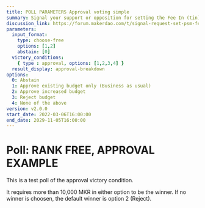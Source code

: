 ```yaml
---
title: POLL PARAMETERS Approval voting simple
summary: Signal your support or opposition for setting the Fee In (tin) and Fee Out (tout) parameters to 0% for all PSM vaults.
discussion_link: https://forum.makerdao.com/t/signal-request-set-psm-fees-to-0/10894
parameters:
  input_format:
    type: choose-free
    options: [1,2]
    abstain: [0]
  victory_conditions:
    { type : approval, options: [1,2,3,4] }
  result_display: approval-breakdown
options:
  0: Abstain
  1: Approve existing budget only (Business as usual)
  2: Approve increased budget
  3: Reject budget
  4: None of the above
version: v2.0.0   
start_date: 2022-03-06T16:00:00
end_date: 2029-11-05T16:00:00
---
```


# Poll: RANK FREE, APPROVAL EXAMPLE

This is a test poll of the approval victory condition.

It requires more than 10,000 MKR in either option to be the winner. If no winner is choosen, the default winner is option 2 (Reject).
